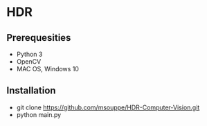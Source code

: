 # HDR

## Prerequesities 
- Python 3
- OpenCV
- MAC OS, Windows 10

## Installation 
- git clone https://github.com/msouppe/HDR-Computer-Vision.git
- python main.py 
